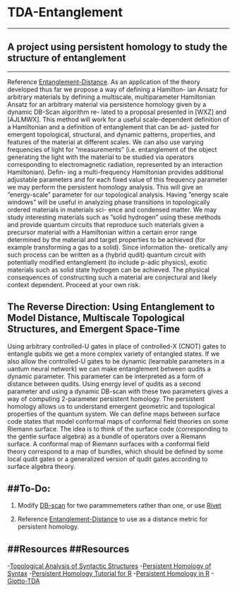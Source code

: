 # TDA-Entanglement
---
## A project using persistent homology to study the structure of entanglement
---
Reference [Entanglement-Distance](https://github.com/The-Singularity-Research/Entanglement-Distance). 
As an application of the theory developed thus far we propose a way of defining a Hamilton-
ian Ansatz for arbitrary materials by defining a multiscale, multiparameter Hamiltonian Ansatz
for an arbitrary material via persistence homology given by a dynamic DB-Scan algorithm re-
lated to a proposal presented in [WXZ] and [AJLMWX]. This method will work for a useful
scale-dependent definition of a Hamiltonian and a definition of entanglement that can be ad-
justed for emergent topological, structural, and dynamic patterns, properties, and features of the
material at different scales. We can also use varying frequencies of light for ”measurements”
(i.e. entanglement of the object generating the light with the material to be studied via operators
corresponding to electromagnetic radiation, represented by an interaction Hamiltonian). Defin-
ing a multi-frequency Hamiltonian provides additional adjustable parameters and for each fixed
value of this frequency parameter we may perform the persistent homology analysis. This will
give an ”energy-scale” parameter for our topological analysis. Having ”energy scale windows”
will be useful in analyzing phase transitions in topologically ordered materials in materials sci-
ence and condensed matter. We may study interesting materials such as ”solid hydrogen” using
these methods and provide quantum circuits that reproduce such materials given a precursor
material with a Hamiltonian within a certain error range determined by the material and target
properties to be achieved (for example transforming a gas to a solid). Since information the-
oretically any such process can be written as a (hybrid qudit) quantum circuit with potentially
modified entanglement (to include p-adic physics), exotic materials such as solid state hydrogen
can be achieved. The physical consequences of constructing such a material are conjectural and
likely context dependent. Proceed at your own risk.

The Reverse Direction: Using Entanglement to Model Distance, Multiscale
Topological Structures, and Emergent Space-Time
---
Using arbitrary controlled-U gates in place of controlled-X (CNOT) gates to entangle qubits
we get a more complex variety of entangled states. If we also allow the controlled-U gates
to be dynamic (learnable parameters in a uantum neural network) we can make entanglement
between qudits a dynamic parameter.
This parameter can be interpreted as a form of distance between qudits. Using energy level
of qudits as a second parameter and using a dynamic DB-scan with these two parameters gives
a way of computing 2-parameter persistent homology. The persistent homology allows us to
understand emergent geometric and topological properties of the quantum system.
We can define maps between surface code states that model conformal maps of conformal
field theories on some Riemann surface. The idea is to think of the surface code (corresponding
to the gentle surface algebra) as a bundle of operators over a Riemann surface. A conformal
map of Riemann surfaces with a conformal field theory correspond to a map of bundles, which
should be defined by some local qudit gates or a generalized version of qudit gates according to
surface algebra theory.

##To-Do:
---
1. Modify [DB-scan](https://scikit-learn.org/stable/auto_examples/cluster/plot_dbscan.html#sphx-glr-auto-examples-cluster-plot-dbscan-py)
for two parammemeters rather than one, or use [Rivet](https://rivet.readthedocs.io/en/latest/about.html)

2. Reference [Entanglement-Distance](https://github.com/The-Singularity-Research/Entanglement-Distance) to use
as a distance metric for persistent homology. 

##Resources
##Resources
---
-[Topological Analysis of Syntactic Structures](https://github.com/The-Singularity-Research/TDA-Entanglement/blob/main/1903.05181.pdf)
-[Persistent Homology of Syntax](https://github.com/The-Singularity-Research/TDA-Entanglement/blob/main/PersistentTopologySyntax.pdf)
-[Persistent Homology Tutorial for R](https://cran.r-project.org/web/packages/TDA/vignettes/article.pdf)
-[Persistent Homology in R](https://cran.r-project.org/web/packages/TDA/vignettes/article.pdf)
-[Giotto-TDA](https://giotto-ai.github.io/gtda-docs/0.5.1/library.html)



